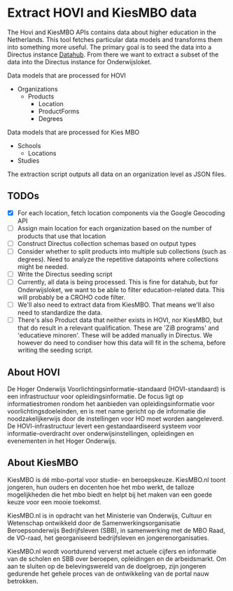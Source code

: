 # Extract HOVI and KiesMBO data
The Hovi and KiesMBO APIs contains data about higher education in the Netherlands. This tool fetches particular data models and transforms them into something more useful. The primary goal is to seed the data into a Directus instance [Datahub](https://datahub.onderwijs.in). From there we want to extract a subset of the data into the Directus instance for Onderwijsloket.

Data models that are processed for HOVI
- Organizations
  - Products
    - Location
    - ProductForms
    - Degrees

Data models that are processed for Kies MBO
- Schools
  - Locations
- Studies

The extraction script outputs all data on an organization level as JSON files.

## TODOs
- [x] For each location, fetch location components via the Google Geocoding API
- [ ] Assign main location for each organization based on the number of products that use that location
- [ ] Construct Directus collection schemas based on output types
- [ ] Consider whether to split products into multiple sub collections (such as degrees). Need to analyze the repetitive datapoints where collections might be needed.
- [ ] Write the Directus seeding script
- [ ] Currently, all data is being processed. This is fine for datahub, but for Onderwijsloket, we want to be able to filter education-related data. This will probably be a CROHO code filter.
- [ ] We'll also need to extract data from KiesMBO. That means we'll also need to standardize the data.
- [ ] There's also Product data that neither exists in HOVI, nor KiesMBO, but that do result in a relevant qualification. These are 'ZiB programs' and 'educatieve minoren'. These will be added manually in Directus. We however do need to condiser how this data will fit in the schema, before writing the seeding script.

## About HOVI
De Hoger Onderwijs Voorlichtingsinformatie-standaard (HOVI-standaard) is een infrastructuur voor opleidingsinformatie. De focus ligt op informatiestromen rondom het aanbieden van opleidingsinformatie voor voorlichtingsdoeleinden, en is met name gericht op de informatie die noodzakelijkerwijs door de instellingen voor HO moet worden aangeleverd. De HOVI-infrastructuur levert een gestandaardiseerd systeem voor informatie-overdracht over onderwijsinstellingen, opleidingen en evenementen in het Hoger Onderwijs.

## About KiesMBO
KiesMBO is dé mbo-portal voor studie- en beroepskeuze. KiesMBO.nl toont jongeren, hun ouders en docenten hoe het mbo werkt, de talloze mogelijkheden die het mbo biedt en helpt bij het maken van een goede keuze voor een mooie toekomst.

KiesMBO.nl is in opdracht van het Ministerie van Onderwijs, Cultuur en Wetenschap ontwikkeld door de Samenwerkingsorganisatie Beroepsonderwijs Bedrijfsleven (SBB), in samenwerking met de MBO Raad, de VO-raad, het georganiseerd bedrijfsleven en jongerenorganisaties. 

KiesMBO.nl wordt voortdurend ververst met actuele cijfers en informatie van de scholen en SBB over beroepen, opleidingen en de arbeidsmarkt. Om aan te sluiten op de belevingswereld van de doelgroep, zijn jongeren gedurende het gehele proces van de ontwikkeling van de portal nauw betrokken.  